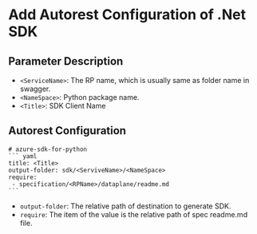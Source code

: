 # Add Autorest Configuration of .Net SDK

## Parameter Description

- `<ServiceName>`: The RP name, which is usually same as folder name in swagger.
- `<NameSpace>`: Python package name.
- `<Title>`: SDK Client Name

## Autorest Configuration

~~~
# azure-sdk-for-python
``` yaml
title: <Title>
output-folder: sdk/<ServiveName>/<NameSpace>
require:
 - specification/<RPName>/dataplane/readme.md
```
~~~
- `output-folder`: The relative path of destination to generate SDK.
- `require`: The item of the value is the relative path of spec readme.md file.

